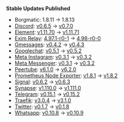 **Stable Updates Published**

* Borgmatic: 1.8.11 -> 1.8.13
* [Discord](https://github.com/mautrix/discord): [v0.6.5](https://github.com/mautrix/discord/releases/tag/v0.6.5) -> [v0.7.0](https://github.com/mautrix/discord/releases/tag/v0.7.0)
* [Element](https://github.com/element-hq/element-web): [v1.11.70](https://github.com/element-hq/element-web/releases/tag/v1.11.70) -> [v1.11.71](https://github.com/element-hq/element-web/releases/tag/v1.11.71)
* [Exim Relay](https://github.com/devture/exim-relay): [4.97.1-r0-1](https://github.com/devture/exim-relay/releases/tag/4.97.1-r0-1) -> [4.98-r0-0](https://github.com/devture/exim-relay/releases/tag/4.98-r0-0)
* [Gmessages](https://github.com/mautrix/gmessages): [v0.4.2](https://github.com/mautrix/gmessages/releases/tag/v0.4.2) -> [v0.4.3](https://github.com/mautrix/gmessages/releases/tag/v0.4.3)
* [Googlechat](https://github.com/mautrix/googlechat): [v0.5.1](https://github.com/mautrix/googlechat/releases/tag/v0.5.1) -> [v0.5.2](https://github.com/mautrix/googlechat/releases/tag/v0.5.2)
* [Meta Instagram](https://github.com/mautrix/meta): [v0.3.1](https://github.com/mautrix/meta/releases/tag/v0.3.1) -> [v0.3.2](https://github.com/mautrix/meta/releases/tag/v0.3.2)
* [Meta Messenger](https://github.com/mautrix/meta): [v0.3.1](https://github.com/mautrix/meta/releases/tag/v0.3.1) -> [v0.3.2](https://github.com/mautrix/meta/releases/tag/v0.3.2)
* [Peertube](https://github.com/Chocobozzz/PeerTube): [v6.1.0](https://github.com/Chocobozzz/PeerTube/releases/tag/v6.1.0) -> [v6.2.0](https://github.com/Chocobozzz/PeerTube/releases/tag/v6.2.0)
* [Prometheus Node Exporter](https://github.com/prometheus/node_exporter): [v1.8.1](https://github.com/prometheus/node_exporter/releases/tag/v1.8.1) -> [v1.8.2](https://github.com/prometheus/node_exporter/releases/tag/v1.8.2)
* [Signal](https://github.com/mautrix/signal): [v0.6.2](https://github.com/mautrix/signal/releases/tag/v0.6.2) -> [v0.6.3](https://github.com/mautrix/signal/releases/tag/v0.6.3)
* [Synapse](https://github.com/element-hq/synapse): [v1.110.0](https://github.com/element-hq/synapse/releases/tag/v1.110.0) -> [v1.111.0](https://github.com/element-hq/synapse/releases/tag/v1.111.0)
* [Telegram](https://github.com/mautrix/telegram): [v0.15.1](https://github.com/mautrix/telegram/releases/tag/v0.15.1) -> [v0.15.2](https://github.com/mautrix/telegram/releases/tag/v0.15.2)
* [Traefik](https://github.com/traefik/traefik): [v3.0.4](https://github.com/traefik/traefik/releases/tag/v3.0.4) -> [v3.1.0](https://github.com/traefik/traefik/releases/tag/v3.1.0)
* [Twitter](https://github.com/mautrix/twitter): [v0.1.7](https://github.com/mautrix/twitter/releases/tag/v0.1.7) -> [v0.1.8](https://github.com/mautrix/twitter/releases/tag/v0.1.8)
* [Whatsapp](https://github.com/mautrix/whatsapp): [v0.10.8](https://github.com/mautrix/whatsapp/releases/tag/v0.10.8) -> [v0.10.9](https://github.com/mautrix/whatsapp/releases/tag/v0.10.9)
